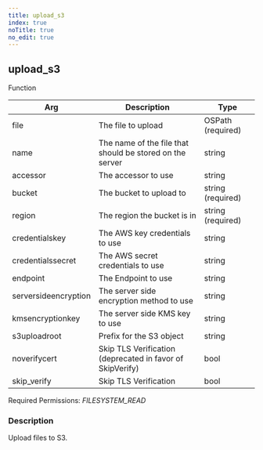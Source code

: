 ```yaml
---
title: upload_s3
index: true
noTitle: true
no_edit: true
---
```




<div class="vql_item"></div>


## upload_s3
<span class='vql_type pull-right page-header'>Function</span>



<div class="vqlargs"></div>

Arg | Description | Type
----|-------------|-----
file|The file to upload|OSPath (required)
name|The name of the file that should be stored on the server|string
accessor|The accessor to use|string
bucket|The bucket to upload to|string (required)
region|The region the bucket is in|string (required)
credentialskey|The AWS key credentials to use|string
credentialssecret|The AWS secret credentials to use|string
endpoint|The Endpoint to use|string
serversideencryption|The server side encryption method to use|string
kmsencryptionkey|The server side KMS key to use|string
s3uploadroot|Prefix for the S3 object|string
noverifycert|Skip TLS Verification (deprecated in favor of SkipVerify)|bool
skip_verify|Skip TLS Verification|bool

Required Permissions: 
<i class="linkcolour label pull-right label-success">FILESYSTEM_READ</i>

### Description

Upload files to S3.

